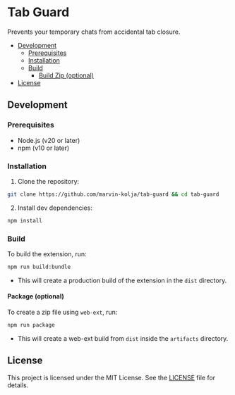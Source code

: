 # Tab Guard

Prevents your temporary chats from accidental tab closure.

<!-- TOC -->
* [Development](#development)
  * [Prerequisites](#prerequisites)
  * [Installation](#installation)
  * [Build](#build)
    * [Build Zip (optional)](#build-zip-optional)
* [License](#license)
<!-- TOC -->

## Development

### Prerequisites

- Node.js (v20 or later)
- npm (v10 or later)


### Installation

1. Clone the repository:
```bash
git clone https://github.com/marvin-kolja/tab-guard && cd tab-guard
```

2. Install dev dependencies:
```bash
npm install
```

### Build

To build the extension, run:
```bash
npm run build:bundle
```

- This will create a production build of the extension in the `dist` directory.

#### Package (optional)

To create a zip file using `web-ext`, run:
```bash
npm run package
```

- This will create a web-ext build from `dist` inside the `artifacts` directory.


## License

This project is licensed under the MIT License. See the [LICENSE](LICENSE) file for details.
